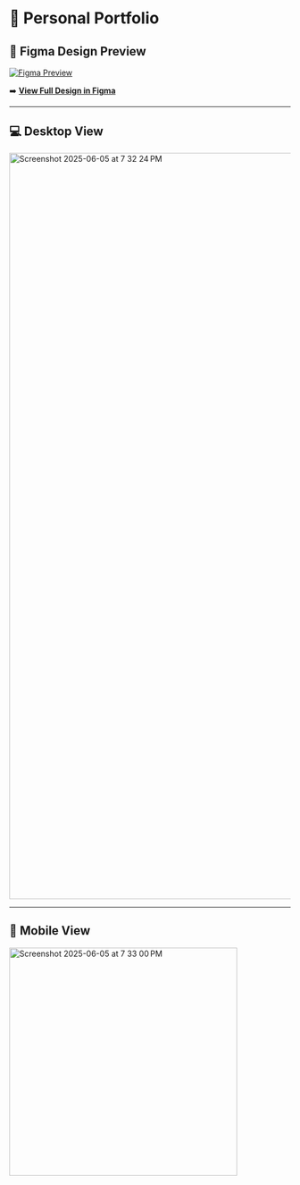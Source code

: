 # 💼 Personal Portfolio

## 🧩 Figma Design Preview

[![Figma Preview](https://github.com/user-attachments/assets/4b521aff-2c54-4287-bc4f-b7f07d9c5bc4)](https://github.com/user-attachments/assets/4b521aff-2c54-4287-bc4f-b7f07d9c5bc4)

➡️ [**View Full Design in Figma**](https://www.figma.com/proto/4LteC8WapAz8pwxhac4fYC/PORTFOLIO?node-id=2406-718&p=f&viewport=-1282%2C-561%2C0.13&t=26T7HaZZtlI2fGZ4-1&scaling=scale-down-width&content-scaling=fixed&starting-point-node-id=2406%3A718&show-proto-sidebar=1)

---

## 💻 Desktop View

<img width="1335" alt="Screenshot 2025-06-05 at 7 32 24 PM" src="https://github.com/user-attachments/assets/e63b94e4-45cf-4852-bf77-228d960259b2" />

---

## 📱 Mobile View

<img width="408" alt="Screenshot 2025-06-05 at 7 33 00 PM" src="https://github.com/user-attachments/assets/e773c600-1330-4bfc-a8b8-ba0f65c759ab" />
